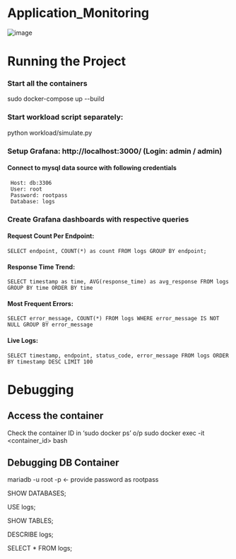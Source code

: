 # Application_Monitoring
![image](https://github.com/user-attachments/assets/91de9b1a-2dc2-48ad-b28c-6594e5712391)

# Running  the Project
  ### Start all the containers
  sudo docker-compose up --build
  ### Start workload script separately:
  python workload/simulate.py
  ### Setup Grafana: http://localhost:3000/ (Login: admin / admin)
  #### Connect to mysql data source with following credentials
     Host: db:3306
     User: root
     Password: rootpass
     Database: logs
  ### Create Grafana dashboards with respective queries
   #### Request Count Per Endpoint:
    SELECT endpoint, COUNT(*) as count FROM logs GROUP BY endpoint;
   #### Response Time Trend:
    SELECT timestamp as time, AVG(response_time) as avg_response FROM logs GROUP BY time ORDER BY time
   #### Most Frequent Errors:
    SELECT error_message, COUNT(*) FROM logs WHERE error_message IS NOT NULL GROUP BY error_message
   #### Live Logs:
    SELECT timestamp, endpoint, status_code, error_message FROM logs ORDER BY timestamp DESC LIMIT 100

# Debugging 
## Access the container 
  Check the container ID in ‘sudo docker ps’ o/p
  sudo docker exec -it <container_id> bash
## Debugging DB Container
   mariadb -u root -p  <- provide password as rootpass 
   
   SHOW DATABASES;
   
   USE logs;
   
   SHOW TABLES;
   
   DESCRIBE logs;
   
   SELECT * FROM logs;

